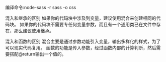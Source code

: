 编译命令:node-sass -r sass -o css


混入和继承的区别
如果你的代码块中涉及到变量，建议使用混合来创建相同的代码块。
如果你的代码块不需要专任何变量参数，而且有一个通用类已在文件中存在，那么建议使用继承。

混入和函数的区别
混合主要是通过参数功能引入变量，输出多样化的样式，为了可以现实代码复用。
函数的功能是传入参数，经过函数内部的计算判断，然后需要搭配@return输出一个值的。